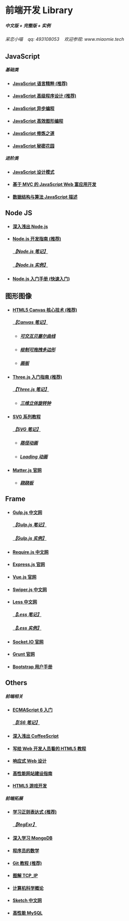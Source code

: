 <h1>前端开发 Library</h1>
<h5>中文版 + 完整版 + 实例</h5>
<h6>呆恋小喵&nbsp;&nbsp;&nbsp;&nbsp;qq: 493108053&nbsp;&nbsp;&nbsp;&nbsp;欢迎参观: www.miaomie.tech</h6>

<h2>JavaScript</h2>
<h5>基础类</h5>
<ul>
    <li>
        <h4><a href="https://github.com/sunmengyuan/book/blob/master/JavaScript%E8%AF%AD%E8%A8%80%E7%B2%BE%E7%B2%B9.pdf">JavaScript 语言精粹 (推荐)</a></h4>
    </li>
    <li>
        <h4><a href="https://github.com/sunmengyuan/book/blob/master/JavaScript%E9%AB%98%E7%BA%A7%E7%A8%8B%E5%BA%8F%E8%AE%BE%E8%AE%A1.pdf">JavaScript 高级程序设计 (推荐)</a></h4>
    </li>
    <li>
        <h4><a href="https://github.com/sunmengyuan/book/blob/master/JavaScript%E5%BC%82%E6%AD%A5%E7%BC%96%E7%A8%8B.pdf">JavaScript 异步编程</a></h4>
    </li>
    <li>
        <h4><a href="https://github.com/sunmengyuan/book/blob/master/JavaScript%E9%AB%98%E6%95%88%E5%9B%BE%E5%BD%A2%E7%BC%96%E7%A8%8B.pdf">JavaScript 高效图形编程</a></h4>
    </li>
    <li>
        <h4><a href="https://github.com/sunmengyuan/book/blob/master/JavaScript%E4%BF%AE%E7%82%BC%E4%B9%8B%E9%81%93.pdf">JavaScript 修炼之道</a></h4>
    </li>
    <li>
        <h4><a href="http://bonsaiden.github.io/JavaScript-Garden/zh/#intro">JavaScript 秘密花园</a></h4>
    </li>
</ul>
<h5>进阶类</h5>
<ul>
    <li>
        <h4><a href="https://github.com/sunmengyuan/book/blob/master/JavaScript%E8%AE%BE%E8%AE%A1%E6%A8%A1%E5%BC%8F.pdf">JavaScript 设计模式</a></h4>
    </li>
    <li>
        <h4><a href="https://github.com/sunmengyuan/book/blob/master/%E5%9F%BA%E4%BA%8EMVC%E7%9A%84JavaScript%20Web%E5%AF%8C%E5%BA%94%E7%94%A8%E5%BC%80%E5%8F%91.pdf">基于 MVC 的 JavaScript Web 富应用开发</a></h4>
    </li>
    <li>
        <h4><a href="https://github.com/sunmengyuan/book/blob/master/%E6%95%B0%E6%8D%AE%E7%BB%93%E6%9E%84%E4%B8%8E%E7%AE%97%E6%B3%95JavaScript%E6%8F%8F%E8%BF%B0.pdf">数据结构与算法 JavaScript 描述</a></h4>
    </li>
</ul>

<h2>Node JS</h2>
<ul>
    <li>
        <h4><a href="https://github.com/sunmengyuan/book/blob/master/%E6%B7%B1%E5%85%A5%E6%B5%85%E5%87%BANode.js.pdf">深入浅出 Node.js</a></h4>
    </li>
    <li>
        <h4><a href="https://github.com/sunmengyuan/book/blob/master/Node.js%E5%BC%80%E5%8F%91%E6%8C%87%E5%8D%97.pdf">Node.js 开发指南 (推荐)</a></h4>
        <h5><a href="https://github.com/sunmengyuan/note/blob/master/node/node.js">【Node.js 笔记】</a></h5>
        <h5><a href="https://github.com/sunmengyuan/note/tree/master/node/expo">【Node.js 实例】</a></h5>
    </li>
    <li>
        <h4><a href="https://github.com/sunmengyuan/book/blob/master/Node.js%E5%85%A5%E9%97%A8%E6%89%8B%E5%86%8C.pdf">Node.js 入门手册 (快速入门)</a></h4>
    </li>
</ul>

<h2>图形图像</h2>
<ul>
    <li>
        <h4><a href="https://github.com/sunmengyuan/book/blob/master/HTML5%20Canvas%E6%A0%B8%E5%BF%83%E6%8A%80%E6%9C%AF.pdf">HTML5 Canvas 核心技术 (推荐)</a></h4>
        <h5><a href="https://github.com/sunmengyuan/note/blob/master/canvas/canvas.js">【Canvas 笔记】</a></h5>
        <ul>
            <li>
                <h5><a href="https://github.com/sunmengyuan/note/blob/master/canvas/bezierCurve.html">可交互贝塞尔曲线</a></h5>
            </li>
            <li>
                <h5><a href="https://github.com/sunmengyuan/note/blob/master/canvas/drag.html">绘制可拖拽多边形</a></h5>
            </li>
            <li>
                <h5><a href="https://github.com/sunmengyuan/note/blob/master/canvas/drawing.html">画板</a></h5>
            </li>
        </ul>
    </li>
    <li>
        <h4><a href="https://read.douban.com/reader/ebook/7412854/">Three.js 入门指南 (推荐)</a></h4>
        <h5><a href="https://github.com/sunmengyuan/note/blob/master/webgl/webgl.js">【Three.js 笔记】</a></h5>
        <ul>
            <li>
                <h5><a href="https://github.com/sunmengyuan/note/blob/master/webgl/clock.html">三维立体旋转钟</a></h5>
            </li>
        </ul>
    </li>
    <li>
        <h4><a href="http://www.w3cplus.com/blog/tags/411.html">SVG 系列教程</a></h4>
        <h5><a href="https://github.com/sunmengyuan/note/blob/master/svg/svg.html">【SVG 笔记】</a></h5>
        <ul>
            <li>
                <h5><a href="https://github.com/sunmengyuan/note/blob/master/svg/cat.html">路径动画</a></h5>
            </li>
            <li>
                <h5><a href="https://github.com/sunmengyuan/note/blob/master/svg/loading.html">Loading 动画</a></h5>
            </li>
        </ul>
    </li>
    <li>
        <h4><a href="http://brm.io/matter-js/index.html">Matter.js 官网</a></h4>
        <ul>
            <li>
                <h5><a href="https://github.com/sunmengyuan/note/blob/master/matter/seesaw.html">跷跷板</a></h5>
            </li>
        </ul>
    </li>
</ul>

<h2>Frame</h2>
<ul>
    <li>
        <h4><a href="http://www.gulpjs.com.cn/">Gulp.js 中文网</a></h4>
        <h5><a href="https://github.com/sunmengyuan/note/blob/master/gulp">【Gulp.js 笔记】</a></h5>
        <h5><a href="https://github.com/sunmengyuan/common/blob/master/gulpfile.js">【Gulp.js 实例】</a></h5>
    </li>
    <li>
        <h4><a href="http://www.requirejs.cn/">Require.js 中文网</a></h4>
    </li>
    <li>
        <h4><a href="http://www.expressjs.com.cn/">Express.js 官网</a></h4>
    </li>
    <li>
        <h4><a href="http://cn.vuejs.org/">Vue.js 官网</a></h4>
    </li>
    <li>
        <h4><a href="http://www.swiper.com.cn/">Swiper.js 中文网</a></h4>
    </li>
    <li>
        <h4><a href="http://less.bootcss.com/#">Less 中文网</a></h4>
        <h5><a href="https://github.com/sunmengyuan/note/blob/master/less/less.less">【Less 笔记】</a></h5>
        <h5><a href="https://github.com/sunmengyuan/web/tree/master/creation">【Less 实例】</a></h5>
    </li>
    <li>
        <h4><a href="http://socket.io/">Socket.IO 官网</a></h4>
    </li>
    <li>
        <h4><a href="http://www.gruntjs.net/">Grunt 官网</a></h4>
    </li>
    <li>
        <h4><a href="https://github.com/sunmengyuan/book/blob/master/Bootstra%E7%94%A8%E6%88%B7%E6%89%8B%E5%86%8C.pdf">Bootstrap 用户手册</a></h4>
    </li>
</ul>

<h2>Others</h2>
<h5>前端相关</h5>
<ul>
    <li>
        <h4><a href="http://es6.ruanyifeng.com/#README">ECMAScript 6 入门</a></h4>
        <h5><a href="https://github.com/sunmengyuan/note/blob/master/ecmascript/es6.js">【ES6 笔记】</a></h5>
    </li>
    <li>
        <h4><a href="https://github.com/sunmengyuan/book/blob/master/%E6%B7%B1%E5%85%A5%E6%B5%85%E5%87%BACoffeeScript.pdf">深入浅出 CoffeeScript</a></h4>
    </li>
    <li>
        <h4><a href="https://github.com/sunmengyuan/book/blob/master/%E5%86%99%E7%BB%99Web%E5%BC%80%E5%8F%91%E4%BA%BA%E5%91%98%E7%9C%8B%E7%9A%84HTML5%E6%95%99%E7%A8%8B.pdf">写给 Web 开发人员看的 HTML5 教程</a></h4>
    </li>
    <li>
        <h4><a href="https://github.com/sunmengyuan/book/blob/master/%E5%93%8D%E5%BA%94%E5%BC%8FWeb%E8%AE%BE%E8%AE%A1.pdf">响应式 Web 设计</a></h4>
    </li>
    <li>
        <h4><a href="https://github.com/sunmengyuan/book/blob/master/%E9%AB%98%E6%80%A7%E8%83%BD%E7%BD%91%E7%AB%99%E5%BB%BA%E8%AE%BE%E6%8C%87%E5%8D%97.pdf">高性能网站建设指南</a></h4>
    </li>
    <li>
        <h4><a href="https://github.com/sunmengyuan/book/blob/master/HTML5%E6%B8%B8%E6%88%8F%E5%BC%80%E5%8F%91.pdf">HTML5 游戏开发</a></h4>
    </li>
</ul>

<h5>前端拓展</h5>
<ul>
    <li>
        <h4><a href="https://github.com/sunmengyuan/book/blob/master/%E5%AD%A6%E4%B9%A0%E6%AD%A3%E5%88%99%E8%A1%A8%E8%BE%BE%E5%BC%8F.pdf">学习正则表达式 (推荐)</a></h4>
        <h5><a href="http://regexr.com/">【RegExr】</a></h5>
    </li>
    <li>
        <h4><a href="https://github.com/sunmengyuan/book/blob/master/%E6%B7%B1%E5%85%A5%E5%AD%A6%E4%B9%A0MongoDB.pdf">深入学习 MongoDB</a></h4>
    </li>
    <li>
        <h4><a href="https://github.com/sunmengyuan/book/blob/master/%E7%A8%8B%E5%BA%8F%E5%91%98%E7%9A%84%E6%95%B0%E5%AD%A6.pdf">程序员的数学</a></h4>
    </li>
    <li>
        <h4><a href="http://www.liaoxuefeng.com/wiki/0013739516305929606dd18361248578c67b8067c8c017b000">Git 教程 (推荐)</a></h4>
    </li>
    <li>
        <h4><a href="https://github.com/sunmengyuan/book/blob/master/%E5%9B%BE%E8%A7%A3TCP_IP.pdf">图解 TCP_IP</a></h4>
    </li>
    <li>
        <h4><a href="https://github.com/sunmengyuan/book/blob/master/%E8%AE%A1%E7%AE%97%E6%9C%BA%E7%A7%91%E5%AD%A6%E6%A6%82%E8%AE%BA.pdf">计算机科学概论</a></h4>
    </li>
    <li>
        <h4><a href="http://www.sketchcn.com/">Sketch 中文网</a></h4>
    </li>
    <li>
        <h4><a href="https://github.com/sunmengyuan/book/blob/master/%E9%AB%98%E6%80%A7%E8%83%BDMySQL.pdf">高性能 MySQL</a></h4>
    </li>
</ul>